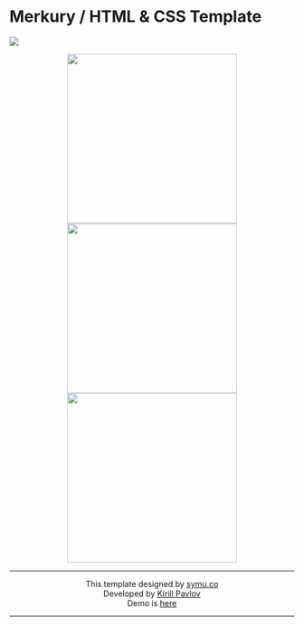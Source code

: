 # Merkury / HTML &amp; CSS Template
<img src="https://pavz.ru/demo/images/mockup.jpg" />

<p align="center">
    <img width="300" src="https://pavz.ru/demo/images/bootstrap.jpg" />
    <img width="300" src="https://pavz.ru/demo/images/responsive.jpg" />
    <img width="300" src="https://pavz.ru/demo/images/customize.jpg" />
</p>

<hr>
<p align="center">
This template designed by <a href="https://symu.co/freebies/templates-4/merkury-psd-template/">symu.co</a> <br>
Developed by <a href="http://pavz.ru">Kirill Pavlov</a> <br>
Demo is <a href="http://pavz.ru/demo/merkury">here</a>
</p>
<hr>
